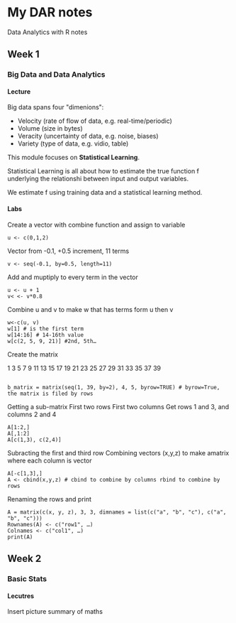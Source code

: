 # My DAR notes
Data Analytics with R notes

##  Week 1
### **Big Data and Data Analytics**
#### Lecture
Big data spans four "dimenions":
* Velocity (rate of flow of data, e.g. real-time/periodic)
* Volume (size in bytes)
* Veracity (uncertainty of data, e.g.  noise, biases)
* Variety (type of data, e.g. vidio, table)

This module focuses on **Statistical Learning**.

Statistical Learning is all about how to estimate the true function f underlying the relationshi between input and output variables.

We estimate f using training data and a statistical learning method.

#### Labs
Create a vector with combine function and assign to variable
```
u <- c(0,1,2)
```
Vector from -0.1, +0.5 increment, 11 terms
```
v <- seq(-0.1, by=0.5, length=11)
```
Add and muptiply to every term in the vector

```
u <- u + 1
v< <- v*0.8
```
Combine u and v to make w that has terms form u then v
```
w<-c(u, v)
w[1] # is the first term
w[14:16] # 14-16th value
w[c(2, 5, 9, 21)] #2nd, 5th…
```
Create the matrix

1   3  5   7    9
11 13 15 17 19
21  23  25  27  29
31  33  35  37  39

```

b_matrix = matrix(seq(1, 39, by=2), 4, 5, byrow=TRUE) # byrow=True, the matrix is filed by rows

```

Getting a sub-matrix
First two rows
First two columns
Get rows 1 and 3, and columns 2 and 4

```
A[1:2,]
A[,1:2]
A[c(1,3), c(2,4)]

```

Subracting the first and third row
Combining vectors (x,y,z) to make amatrix where each column is vector

```
A[-c[1,3],]
A <- cbind(x,y,z) # cbind to combine by columns rbind to combine by rows
```

Renaming the rows and print
```
A = matrix(c(x, y, z), 3, 3, dimnames = list(c("a", "b", "c"), c("a", "b", "c")))
Rownames(A) <- c("row1", …)
Colnames <- c("col1", …)
print(A)
```

## Week 2
### **Basic Stats**
#### Lecutres
Insert picture summary of maths



